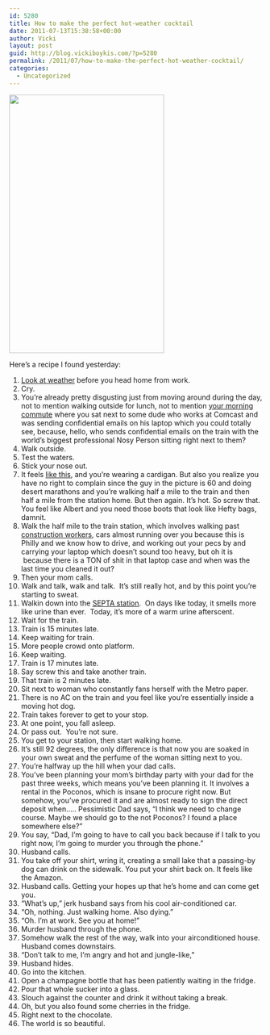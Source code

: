 ```yaml
---
id: 5280
title: How to make the perfect hot-weather cocktail
date: 2011-07-13T15:38:58+00:00
author: Vicki
layout: post
guid: http://blog.vickiboykis.com/?p=5280
permalink: /2011/07/how-to-make-the-perfect-hot-weather-cocktail/
categories:
  - Uncategorized
---
```

[<img class="aligncenter size-full wp-image-5281" title="IMAG0771" src="http://blog.vickiboykis.com/wp-content/uploads/2011/07/IMAG0771.jpg" alt="" width="307" height="512" />](http://blog.vickiboykis.com/wp-content/uploads/2011/07/IMAG0771.jpg)

Here&#8217;s a recipe I found yesterday:

  1. <a href="http://www.philly.com/philly/news/125479533.html" target="_blank">Look at weather</a> before you head home from work.
  2. Cry.
  3. You&#8217;re already pretty disgusting just from moving around during the day, not to mention walking outside for lunch, not to mention <a href="http://blog.vickiboykis.com/2011/06/09/a-journey/" target="_blank">your morning commute</a> where you sat next to some dude who works at Comcast and was sending confidential emails on his laptop which you could totally see, because, hello, who sends confidential emails on the train with the world&#8217;s biggest professional Nosy Person sitting right next to them?
  4. Walk outside.
  5. Test the waters.
  6. Stick your nose out.
  7. It feels <a href="http://www.globalaid.net/2009/02/turn-desert-sand-into-water-for-life/" target="_blank">like this</a>, and you&#8217;re wearing a cardigan. But also you realize you have no right to complain since the guy in the picture is 60 and doing desert marathons and you&#8217;re walking half a mile to the train and then half a mile from the station home. But then again. It&#8217;s hot. So screw that. You feel like Albert and you need those boots that look like Hefty bags, damnit.
  8. Walk the half mile to the train station, which involves walking past <a href="http://thehairpin.com/2011/07/snappy-things-to-yell-back-at-construction-workers" target="_blank">construction workers</a>, cars almost running over you because this is Philly and we know how to drive, and working out your pecs by and carrying your laptop which doesn&#8217;t sound too heavy, but oh it is  because there is a TON of shit in that laptop case and when was the last time you cleaned it out?
  9. Then your mom calls.
 10. Walk and talk, walk and talk.  It&#8217;s still really hot, and by this point you&#8217;re starting to sweat.
 11. Walkin down into the <a href="http://answers.yahoo.com/question/index?qid=20080108123248AAfz4Au" target="_blank">SEPTA station</a>.  On days like today, it smells more like urine than ever.  Today, it&#8217;s more of a warm urine afterscent.
 12. Wait for the train.
 13. Train is 15 minutes late.
 14. Keep waiting for train.
 15. More people crowd onto platform.
 16. Keep waiting.
 17. Train is 17 minutes late.
 18. Say screw this and take another train.
 19. That train is 2 minutes late.
 20. Sit next to woman who constantly fans herself with the Metro paper.
 21. There is no AC on the train and you feel like you&#8217;re essentially inside a moving hot dog.
 22. Train takes forever to get to your stop.
 23. At one point, you fall asleep.
 24. Or pass out.  You&#8217;re not sure.
 25. You get to your station, then start walking home.
 26. It&#8217;s still 92 degrees, the only difference is that now you are soaked in your own sweat and the perfume of the woman sitting next to you.
 27. You&#8217;re halfway up the hill when your dad calls.
 28. You&#8217;ve been planning your mom&#8217;s birthday party with your dad for the past three weeks, which means you&#8217;ve been planning it. It involves a rental in the Poconos, which is insane to procure right now. But somehow, you&#8217;ve procured it and are almost ready to sign the direct deposit when&#8230;.. Pessimistic Dad says, &#8220;I think we need to change course. Maybe we should go to the not Poconos? I found a place somewhere else?&#8221;
 29. You say, &#8220;Dad, I&#8217;m going to have to call you back because if I talk to you right now, I&#8217;m going to murder you through the phone.&#8221;
 30. Husband calls.
 31. You take off your shirt, wring it, creating a small lake that a passing-by dog can drink on the sidewalk. You put your shirt back on. It feels like the Amazon.
 32. Husband calls. Getting your hopes up that he&#8217;s home and can come get you.
 33. &#8220;What&#8217;s up,&#8221; jerk husband says from his cool air-conditioned car.
 34. &#8220;Oh, nothing. Just walking home. Also dying.&#8221;
 35. &#8220;Oh. I&#8217;m at work. See you at home!&#8221;
 36. Murder husband through the phone.
 37. Somehow walk the rest of the way, walk into your airconditioned house. Husband comes downstairs.
 38. &#8220;Don&#8217;t talk to me, I&#8217;m angry and hot and jungle-like,&#8221;
 39. Husband hides.
 40. Go into the kitchen.
 41. Open a champagne bottle that has been patiently waiting in the fridge.
 42. Pour that whole sucker into a glass.
 43. Slouch against the counter and drink it without taking a break.
 44. Oh, but you also found some cherries in the fridge.
 45. Right next to the chocolate.
 46. The world is so beautiful.

&nbsp;